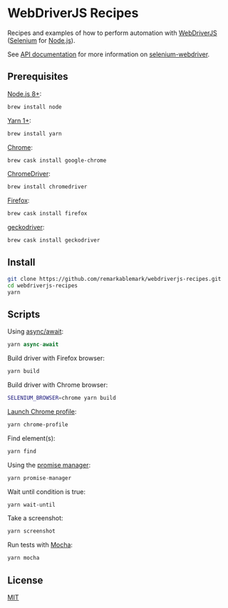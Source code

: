 # WebDriverJS Recipes

Recipes and examples of how to perform automation with [WebDriverJS](https://github.com/SeleniumHQ/selenium/wiki/WebDriverJs) ([Selenium](https://www.seleniumhq.org/) for [Node.js](https://nodejs.org/)).

See [API documentation](https://seleniumhq.github.io/selenium/docs/api/javascript/index.html) for more information on [selenium-webdriver](https://www.npmjs.com/package/selenium-webdriver).

## Prerequisites

[Node.js 8+](https://nodejs.org/en/download/):

```sh
brew install node
```

[Yarn 1+](https://classic.yarnpkg.com/en/docs/install/):

```sh
brew install yarn
```

[Chrome](https://www.google.com/chrome/):

```sh
brew cask install google-chrome
```

[ChromeDriver](https://chromedriver.chromium.org/downloads):

```sh
brew install chromedriver
```

[Firefox](https://www.mozilla.org/en-US/firefox/new/):

```sh
brew cask install firefox
```

[geckodriver](https://github.com/mozilla/geckodriver/releases):

```sh
brew cask install geckodriver
```

## Install

```sh
git clone https://github.com/remarkablemark/webdriverjs-recipes.git
cd webdriverjs-recipes
yarn
```

## Scripts

Using [async/await](https://javascript.info/async-await):

```js
yarn async-await
```

Build driver with Firefox browser:

```sh
yarn build
```

Build driver with Chrome browser:

```sh
SELENIUM_BROWSER=chrome yarn build
```

[Launch Chrome profile](https://remarkablemark.org/blog/2016/11/27/webdriverjs-chrome-profile/):

```sh
yarn chrome-profile
```

Find element(s):

```sh
yarn find
```

Using the [promise manager](https://seleniumhq.github.io/selenium/docs/api/javascript/module/selenium-webdriver/lib/promise.html):

```js
yarn promise-manager
```

Wait until condition is true:

```sh
yarn wait-until
```

Take a screenshot:

```sh
yarn screenshot
```

Run tests with [Mocha](https://mochajs.org/):

```sh
yarn mocha
```

## License

[MIT](LICENSE)
